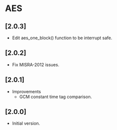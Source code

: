# AES

## [2.0.3]

- Edit aes_one_block() function to be interrupt safe.

## [2.0.2]

- Fix MISRA-2012 issues.

## [2.0.1]

- Improvements
  - GCM constant time tag comparison.

## [2.0.0]

- Initial version.
